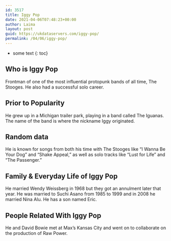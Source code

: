 ```yaml
---
id: 3517
title: Iggy Pop
date: 2021-04-06T07:48:23+00:00
author: Laima
layout: post
guid: https://ukdataservers.com/iggy-pop/
permalink: /04/06/iggy-pop/
---
```


* some text
{: toc}


## Who is Iggy Pop
                  
                  
                  
Frontman of one of the most influential protopunk bands of all time, The Stooges. He also had a successful solo career. 
                  
              
            
              
            
                
                
                
## Prior to Popularity
                  
                  
                  
He grew up in a Michigan trailer park, playing in a band called The Iguanas. The name of the band is where the nickname Iggy originated. 
                  
              
            
              
            
                
                
                
## Random data
                  
                  
                  
He is known for songs from both his time with The Stooges like &#8220;I Wanna Be Your Dog&#8221; and &#8220;Shake Appeal,&#8221; as well as solo tracks like &#8220;Lust for Life&#8221; and &#8220;The Passenger.&#8221; 
                  
              
            
              
            
                
                
                
## Family & Everyday Life of Iggy Pop
                  
                  
                  
He married Wendy Weissberg in 1968 but they got an annulment later that year. He was married to Suchi Asano from 1985 to 1999 and in 2008 he married Nina Alu. He has a son named Eric. 
                  
              
            
              
            
                
                
                
## People Related With Iggy Pop
                  
                  
                  
He and David Bowie met at Max&#8217;s Kansas City and went on to collaborate on the production of Raw Power. 
                  
              
            
              
            
                
              
            
              
              
            
            
              
            
          
          
          